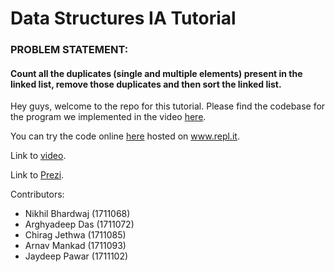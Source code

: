 # Data Structures IA Tutorial
### PROBLEM STATEMENT:
#### Count all the duplicates (single and multiple elements) present in the linked list, remove those duplicates and then sort the linked list.

Hey guys, welcome to the repo for this tutorial. Please find the codebase for the program we implemented in the video [here](../DataStructures-IA-Tutorial/DS_IA.c). 

You can try the code online [here](https://repl.it/@ARGHYADEEPDAS/DS-IA) hosted on www.repl.it.

Link to [video](www.youtube.com). 

Link to [Prezi](https://prezi.com/view/H4d3K8HKbJvFXXzTRzkK/).

Contributors:
* Nikhil Bhardwaj (1711068)
* Arghyadeep Das (1711072)
* Chirag Jethwa (1711085)
* Arnav Mankad (1711093)
* Jaydeep Pawar (1711102)
